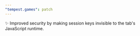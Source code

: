 ```yaml
---
"tempest.games": patch
---
```


✨ Improved security by making session keys invisible to the tab's JavaScript runtime.
